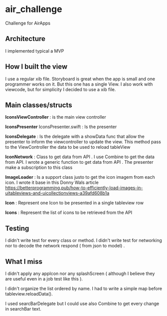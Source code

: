 # air_challenge
Challenge for AirApps

## Architecture
I implemented typical a MVP 

## How I built the view

I use a regular xib file. Storyboard is great when the app is small and one programmer works on it. But this one has a single View. I also work with viewcode, but for simplicity I decided to use a xib file.

## Main classes/structs

   <b>IconsViewController </b> : is the main view controller 
  
   <b>IconsPresenter</b> IconsPresenter.swift : Is the presenter 
  
   <b>IconsDelegate</b> : Is the delegate with a showData func that allow the presenter to inform the viewcontroller to update the view. This method pass to the ViewController the data to be used to reload tableView
  
   <b>IconNetwork</b> : Class to get data from API . I use Combine to get the data from API. I wrote a generic function to get data from API . The presenter make a subscription to this class
   
   <b> ImageLoader</b> : Is a support class justo to get the icon imagem from each icon. I wrote it base in this Donny Wals article https://betterprogramming.pub/how-to-efficiently-load-images-in-uitableviews-and-uicollectionviews-a39afd608b1a
  
  <b>Icon</b> : Represent one Icon to be presented in a single tableview row
  
  <b>Icons</b> : Represent the list of icons to be retrieved from the API
 
 
## Testing

I didn't write test for every class or method. I didn't write test for networking nor to decode the network respond ( from json to model) .

## What I miss

I didn't apply any appIcon nor any splashScreen ( although I believe they are useful even in a job test like this ).

I didn't organize the list ordered by name. I had to write a simple map before tableview.reloadData().

I used searcBarDelegate but I could use also Combine to get every change in searchBar text.


